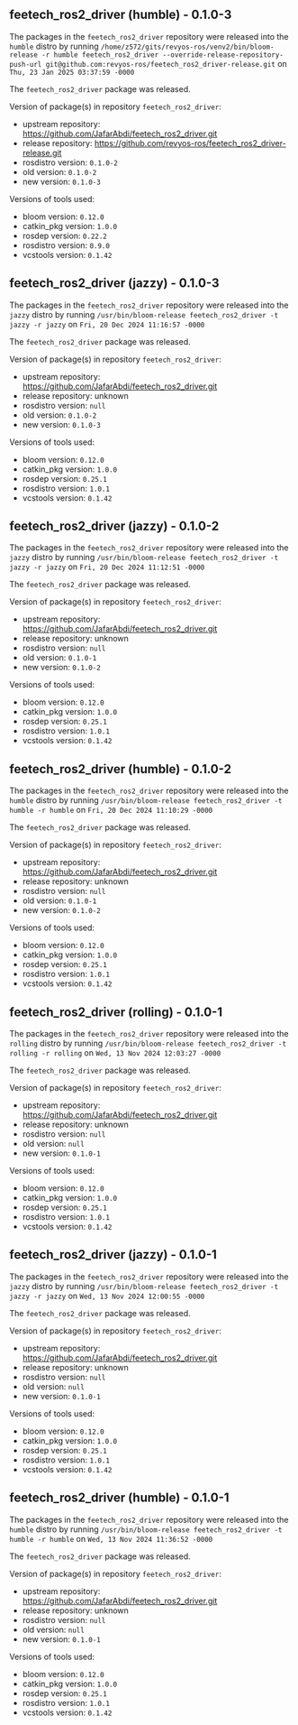 ## feetech_ros2_driver (humble) - 0.1.0-3

The packages in the `feetech_ros2_driver` repository were released into the `humble` distro by running `/home/z572/gits/revyos-ros/venv2/bin/bloom-release -r humble feetech_ros2_driver --override-release-repository-push-url git@github.com:revyos-ros/feetech_ros2_driver-release.git` on `Thu, 23 Jan 2025 03:37:59 -0000`

The `feetech_ros2_driver` package was released.

Version of package(s) in repository `feetech_ros2_driver`:

- upstream repository: https://github.com/JafarAbdi/feetech_ros2_driver.git
- release repository: https://github.com/revyos-ros/feetech_ros2_driver-release.git
- rosdistro version: `0.1.0-2`
- old version: `0.1.0-2`
- new version: `0.1.0-3`

Versions of tools used:

- bloom version: `0.12.0`
- catkin_pkg version: `1.0.0`
- rosdep version: `0.22.2`
- rosdistro version: `0.9.0`
- vcstools version: `0.1.42`


## feetech_ros2_driver (jazzy) - 0.1.0-3

The packages in the `feetech_ros2_driver` repository were released into the `jazzy` distro by running `/usr/bin/bloom-release feetech_ros2_driver -t jazzy -r jazzy` on `Fri, 20 Dec 2024 11:16:57 -0000`

The `feetech_ros2_driver` package was released.

Version of package(s) in repository `feetech_ros2_driver`:

- upstream repository: https://github.com/JafarAbdi/feetech_ros2_driver.git
- release repository: unknown
- rosdistro version: `null`
- old version: `0.1.0-2`
- new version: `0.1.0-3`

Versions of tools used:

- bloom version: `0.12.0`
- catkin_pkg version: `1.0.0`
- rosdep version: `0.25.1`
- rosdistro version: `1.0.1`
- vcstools version: `0.1.42`


## feetech_ros2_driver (jazzy) - 0.1.0-2

The packages in the `feetech_ros2_driver` repository were released into the `jazzy` distro by running `/usr/bin/bloom-release feetech_ros2_driver -t jazzy -r jazzy` on `Fri, 20 Dec 2024 11:12:51 -0000`

The `feetech_ros2_driver` package was released.

Version of package(s) in repository `feetech_ros2_driver`:

- upstream repository: https://github.com/JafarAbdi/feetech_ros2_driver.git
- release repository: unknown
- rosdistro version: `null`
- old version: `0.1.0-1`
- new version: `0.1.0-2`

Versions of tools used:

- bloom version: `0.12.0`
- catkin_pkg version: `1.0.0`
- rosdep version: `0.25.1`
- rosdistro version: `1.0.1`
- vcstools version: `0.1.42`


## feetech_ros2_driver (humble) - 0.1.0-2

The packages in the `feetech_ros2_driver` repository were released into the `humble` distro by running `/usr/bin/bloom-release feetech_ros2_driver -t humble -r humble` on `Fri, 20 Dec 2024 11:10:29 -0000`

The `feetech_ros2_driver` package was released.

Version of package(s) in repository `feetech_ros2_driver`:

- upstream repository: https://github.com/JafarAbdi/feetech_ros2_driver.git
- release repository: unknown
- rosdistro version: `null`
- old version: `0.1.0-1`
- new version: `0.1.0-2`

Versions of tools used:

- bloom version: `0.12.0`
- catkin_pkg version: `1.0.0`
- rosdep version: `0.25.1`
- rosdistro version: `1.0.1`
- vcstools version: `0.1.42`


## feetech_ros2_driver (rolling) - 0.1.0-1

The packages in the `feetech_ros2_driver` repository were released into the `rolling` distro by running `/usr/bin/bloom-release feetech_ros2_driver -t rolling -r rolling` on `Wed, 13 Nov 2024 12:03:27 -0000`

The `feetech_ros2_driver` package was released.

Version of package(s) in repository `feetech_ros2_driver`:

- upstream repository: https://github.com/JafarAbdi/feetech_ros2_driver.git
- release repository: unknown
- rosdistro version: `null`
- old version: `null`
- new version: `0.1.0-1`

Versions of tools used:

- bloom version: `0.12.0`
- catkin_pkg version: `1.0.0`
- rosdep version: `0.25.1`
- rosdistro version: `1.0.1`
- vcstools version: `0.1.42`


## feetech_ros2_driver (jazzy) - 0.1.0-1

The packages in the `feetech_ros2_driver` repository were released into the `jazzy` distro by running `/usr/bin/bloom-release feetech_ros2_driver -t jazzy -r jazzy` on `Wed, 13 Nov 2024 12:00:55 -0000`

The `feetech_ros2_driver` package was released.

Version of package(s) in repository `feetech_ros2_driver`:

- upstream repository: https://github.com/JafarAbdi/feetech_ros2_driver.git
- release repository: unknown
- rosdistro version: `null`
- old version: `null`
- new version: `0.1.0-1`

Versions of tools used:

- bloom version: `0.12.0`
- catkin_pkg version: `1.0.0`
- rosdep version: `0.25.1`
- rosdistro version: `1.0.1`
- vcstools version: `0.1.42`


## feetech_ros2_driver (humble) - 0.1.0-1

The packages in the `feetech_ros2_driver` repository were released into the `humble` distro by running `/usr/bin/bloom-release feetech_ros2_driver -t humble -r humble` on `Wed, 13 Nov 2024 11:36:52 -0000`

The `feetech_ros2_driver` package was released.

Version of package(s) in repository `feetech_ros2_driver`:

- upstream repository: https://github.com/JafarAbdi/feetech_ros2_driver.git
- release repository: unknown
- rosdistro version: `null`
- old version: `null`
- new version: `0.1.0-1`

Versions of tools used:

- bloom version: `0.12.0`
- catkin_pkg version: `1.0.0`
- rosdep version: `0.25.1`
- rosdistro version: `1.0.1`
- vcstools version: `0.1.42`


